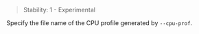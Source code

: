<!-- YAML
added: v12.0.0
-->

> Stability: 1 - Experimental

Specify the file name of the CPU profile generated by `--cpu-prof`.

